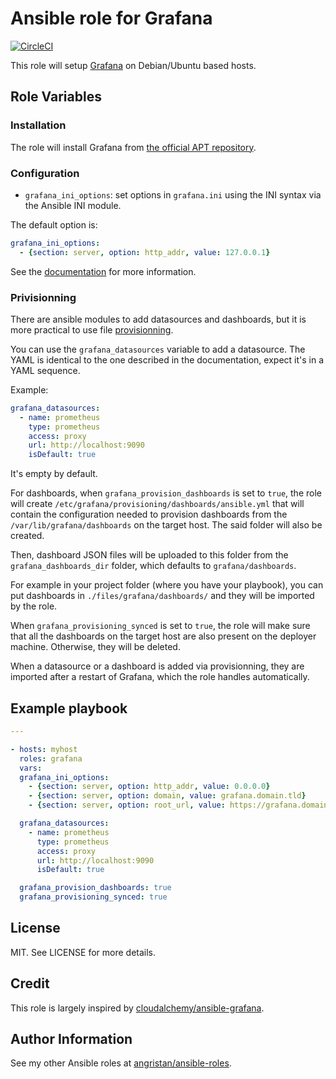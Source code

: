 # Ansible role for Grafana

[![CircleCI](https://circleci.com/gh/angristan/ansible-grafana.svg?style=svg)](https://circleci.com/gh/angristan/ansible-grafana)

This role will setup [Grafana](https://github.com/grafana/grafana/) on Debian/Ubuntu based hosts.

## Role Variables

### Installation

The role will install Grafana from [the official APT repository](http://docs.grafana.org/installation/debian/).

### Configuration

- `grafana_ini_options`: set options in `grafana.ini` using the INI syntax via the Ansible INI module.

The default option is:

```yaml
grafana_ini_options:
  - {section: server, option: http_addr, value: 127.0.0.1}
```

See the [documentation](http://docs.grafana.org/installation/configuration/) for more information.

### Privisionning

There are ansible modules to add datasources and dashboards, but it is more practical to use file [provisionning](http://docs.grafana.org/administration/provisioning/).

You can use the `grafana_datasources` variable to add a datasource. The YAML is identical to the one described in the documentation, expect it's in a YAML sequence.

Example:

```yaml
grafana_datasources:
  - name: prometheus
    type: prometheus
    access: proxy
    url: http://localhost:9090
    isDefault: true
```

It's empty by default.

For dashboards, when `grafana_provision_dashboards` is set to `true`, the role will create `/etc/grafana/provisioning/dashboards/ansible.yml` that will contain the configuration needed to provision dashboards from the `/var/lib/grafana/dashboards` on the target host. The said folder will also be created.

Then, dashboard JSON files will be uploaded to this folder from the `grafana_dashboards_dir` folder, which defaults to `grafana/dashboards`.

For example in your project folder (where you have your playbook), you can put dashboards in `./files/grafana/dashboards/` and they will be imported by the role.

When `grafana_provisioning_synced` is set to `true`, the role will make sure that all the dashboards on the target host are also present on the deployer machine. Otherwise, they will be deleted.

When a datasource or a dashboard is added via provisionning, they are imported after a restart of Grafana, which the role handles automatically.

## Example playbook

```yaml
---

- hosts: myhost
  roles: grafana
  vars:
  grafana_ini_options:
    - {section: server, option: http_addr, value: 0.0.0.0}
    - {section: server, option: domain, value: grafana.domain.tld}
    - {section: server, option: root_url, value: https://grafana.domain.tld}

  grafana_datasources:
    - name: prometheus
      type: prometheus
      access: proxy
      url: http://localhost:9090
      isDefault: true

  grafana_provision_dashboards: true
  grafana_provisioning_synced: true
```

## License

MIT. See LICENSE for more details.

## Credit

This role is largely inspired by [cloudalchemy/ansible-grafana](https://github.com/cloudalchemy/ansible-grafana).

## Author Information

See my other Ansible roles at [angristan/ansible-roles](https://github.com/angristan/ansible-roles).
